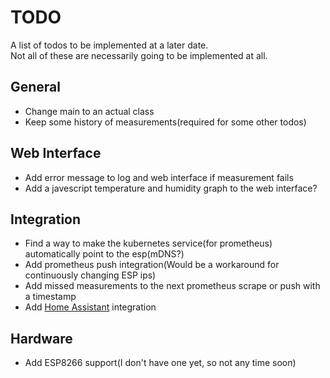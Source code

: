 # TODO
A list of todos to be implemented at a later date.  
Not all of these are necessarily going to be implemented at all.

## General
 * Change main to an actual class
 * Keep some history of measurements(required for some other todos)

## Web Interface
 * Add error message to log and web interface if measurement fails
 * Add a javescript temperature and humidity graph to the web interface?

## Integration
 * Find a way to make the kubernetes service(for prometheus) automatically point to the esp(mDNS?)
 * Add prometheus push integration(Would be a workaround for continuously changing ESP ips)
 * Add missed measurements to the next prometheus scrape or push with a timestamp
 * Add [Home Assistant](https://www.home-assistant.io/) integration

## Hardware
 * Add ESP8266 support(I don't have one yet, so not any time soon)
